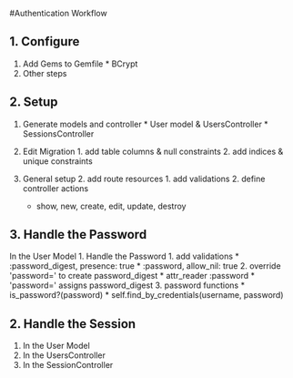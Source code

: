 #Authentication Workflow

## 1. Configure
  1. Add Gems to Gemfile
    * BCrypt
  2. Other steps

## 2. Setup
  1. Generate models and controller
    * User model & UsersController
    * SessionsController

  2. Edit Migration
    1. add table columns & null constraints
    2. add indices & unique constraints

  2. General setup
    2. add route resources
    1. add validations
    2. define controller actions
      * show, new, create, edit, update, destroy

## 3. Handle the Password
  In the User Model
      1. Handle the Password
        1. add validations
          * :password_digest, presence: true
          * :password, allow_nil: true
        2. override 'password=' to create password_digest
          * attr_reader :password
          * 'password=' assigns password_digest
        3. password functions
          * is_password?(password)
          * self.find_by_credentials(username, password)

## 2. Handle the Session
  1. In the User Model
  2. In the UsersController
  2. In the SessionController
